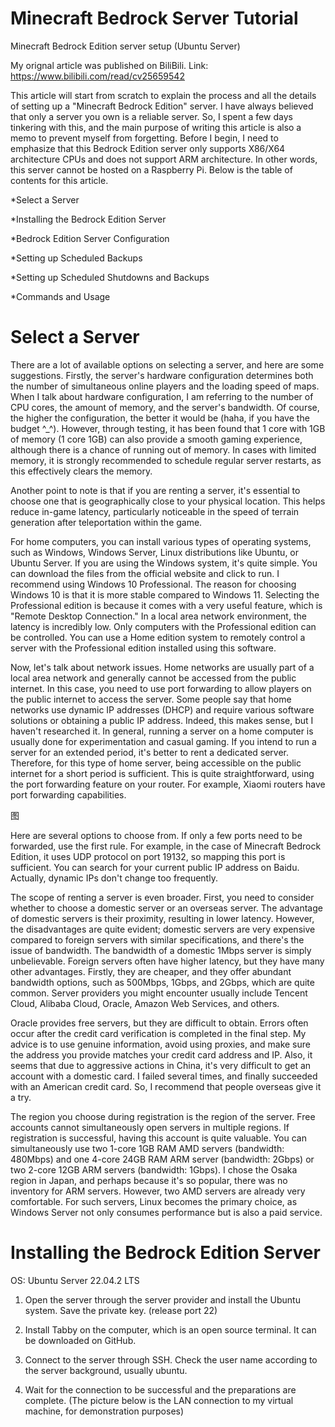 # Minecraft Bedrock Server Tutorial
Minecraft Bedrock Edition server setup (Ubuntu Server)

My orignal article was published on BiliBili. Link: https://www.bilibili.com/read/cv25659542

This article will start from scratch to explain the process and all the details of setting up a "Minecraft Bedrock Edition" server. I have always believed that only a server you own is a reliable server. So, I spent a few days tinkering with this, and the main purpose of writing this article is also a memo to prevent myself from forgetting. Before I begin, I need to emphasize that this Bedrock Edition server only supports X86/X64 architecture CPUs and does not support ARM architecture. In other words, this server cannot be hosted on a Raspberry Pi. Below is the table of contents for this article.

*Select a Server

*Installing the Bedrock Edition Server

*Bedrock Edition Server Configuration

*Setting up Scheduled Backups

*Setting up Scheduled Shutdowns and Backups

*Commands and Usage

# Select a Server

There are a lot of available options on selecting a server, and here are some suggestions. Firstly, the server's hardware configuration determines both the number of simultaneous online players and the loading speed of maps. When I talk about hardware configuration, I am referring to the number of CPU cores, the amount of memory, and the server's bandwidth. Of course, the higher the configuration, the better it would be (haha, if you have the budget ^_^). However, through testing, it has been found that 1 core with 1GB of memory (1 core 1GB) can also provide a smooth gaming experience, although there is a chance of running out of memory. In cases with limited memory, it is strongly recommended to schedule regular server restarts, as this effectively clears the memory.

Another point to note is that if you are renting a server, it's essential to choose one that is geographically close to your physical location. This helps reduce in-game latency, particularly noticeable in the speed of terrain generation after teleportation within the game.

For home computers, you can install various types of operating systems, such as Windows, Windows Server, Linux distributions like Ubuntu, or Ubuntu Server. If you are using the Windows system, it's quite simple. You can download the files from the official website and click to run. I recommend using Windows 10 Professional. The reason for choosing Windows 10 is that it is more stable compared to Windows 11. Selecting the Professional edition is because it comes with a very useful feature, which is "Remote Desktop Connection." In a local area network environment, the latency is incredibly low. Only computers with the Professional edition can be controlled. You can use a Home edition system to remotely control a server with the Professional edition installed using this software.

Now, let's talk about network issues. Home networks are usually part of a local area network and generally cannot be accessed from the public internet. In this case, you need to use port forwarding to allow players on the public internet to access the server. Some people say that home networks use dynamic IP addresses (DHCP) and require various software solutions or obtaining a public IP address. Indeed, this makes sense, but I haven't researched it. In general, running a server on a home computer is usually done for experimentation and casual gaming. If you intend to run a server for an extended period, it's better to rent a dedicated server. Therefore, for this type of home server, being accessible on the public internet for a short period is sufficient. This is quite straightforward, using the port forwarding feature on your router. For example, Xiaomi routers have port forwarding capabilities.

图

Here are several options to choose from. If only a few ports need to be forwarded, use the first rule. For example, in the case of Minecraft Bedrock Edition, it uses UDP protocol on port 19132, so mapping this port is sufficient. You can search for your current public IP address on Baidu. Actually, dynamic IPs don't change too frequently.

The scope of renting a server is even broader. First, you need to consider whether to choose a domestic server or an overseas server. The advantage of domestic servers is their proximity, resulting in lower latency. However, the disadvantages are quite evident; domestic servers are very expensive compared to foreign servers with similar specifications, and there's the issue of bandwidth. The bandwidth of a domestic 1Mbps server is simply unbelievable. Foreign servers often have higher latency, but they have many other advantages. Firstly, they are cheaper, and they offer abundant bandwidth options, such as 500Mbps, 1Gbps, and 2Gbps, which are quite common. Server providers you might encounter usually include Tencent Cloud, Alibaba Cloud, Oracle, Amazon Web Services, and others.

Oracle provides free servers, but they are difficult to obtain. Errors often occur after the credit card verification is completed in the final step. My advice is to use genuine information, avoid using proxies, and make sure the address you provide matches your credit card address and IP. Also, it seems that due to aggressive actions in China, it's very difficult to get an account with a domestic card. I failed several times, and finally succeeded with an American credit card. So, I recommend that people overseas give it a try.

The region you choose during registration is the region of the server. Free accounts cannot simultaneously open servers in multiple regions. If registration is successful, having this account is quite valuable. You can simultaneously use two 1-core 1GB RAM AMD servers (bandwidth: 480Mbps) and one 4-core 24GB RAM ARM server (bandwidth: 2Gbps) or two 2-core 12GB ARM servers (bandwidth: 1Gbps). I chose the Osaka region in Japan, and perhaps because it's so popular, there was no inventory for ARM servers. However, two AMD servers are already very comfortable. For such servers, Linux becomes the primary choice, as Windows Server not only consumes performance but is also a paid service.

# Installing the Bedrock Edition Server

OS: Ubuntu Server 22.04.2 LTS

1. Open the server through the server provider and install the Ubuntu system. Save the private key. (release port 22)

2. Install Tabby on the computer, which is an open source terminal. It can be downloaded on GitHub.

3. Connect to the server through SSH. Check the user name according to the server background, usually ubuntu.
4. Wait for the connection to be successful and the preparations are complete. (The picture below is the LAN connection to my virtual machine, for demonstration purposes)

